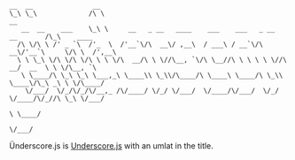     __  __               __
    \_\ \_\             /\ \                                                         __
       __  __    ___    \_\ \     __   _ __   ____    ___    ___   _ __    __       /\_\    ____
      /\ \/\ \ /' _ `\  /'_  \  /'__`\/\  __\/ ,__\  / ___\ / __`\/\  __\/'__`\     \/\ \  /',__\
      \ \ \_\ \/\ \/\ \/\ \ \ \/\  __/\ \ \//\__, `\/\ \__//\ \ \ \ \ \//\  __/  __  \ \ \/\__, `\
       \ \____/\ \_\ \_\ \___,_\ \____\\ \_\\/\____/\ \____\ \____/\ \_\\ \____\/\_\ _\ \ \/\____/
        \/___/  \/_/\/_/\/__,_ /\/____/ \/_/ \/___/  \/____/\/___/  \/_/ \/____/\/_//\ \_\ \/___/
                                                                                    \ \____/
                                                                                     \/___/

Ünderscore.js is [Underscore.js](https://github.com/jashkenas/underscore) with an umlat in the title.
